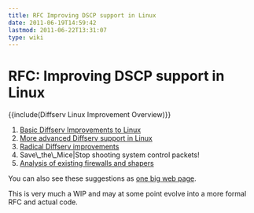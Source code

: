 ```yaml
---
title: RFC Improving DSCP support in Linux
date: 2011-06-19T14:59:42
lastmod: 2011-06-22T13:31:07
type: wiki
---
```

RFC: Improving DSCP support in Linux
====================================

{{include(Diffserv Linux Improvement Overview)}}

1.  [Basic Diffserv Improvements to Linux](Basic_Diffserv_Improvements_to_Linux.md)
2.  [More advanced Diffserv support in Linux](More_advanced_Diffserv_support_in_Linux.md)
3.  [Radical Diffserv improvements](Radical_Diffserv_improvements.md)
4.  <link>Save\_the\_Mice|Stop shooting system control packets</link>!
5.  [Analysis of existing firewalls and shapers](Analysis_of_existing_firewalls_and_shapers.md)

You can also see these suggestions as [one big web page](Diffserv_RFC.md).

This is very much a WIP and may at some point evolve into a more formal
RFC and actual code.

